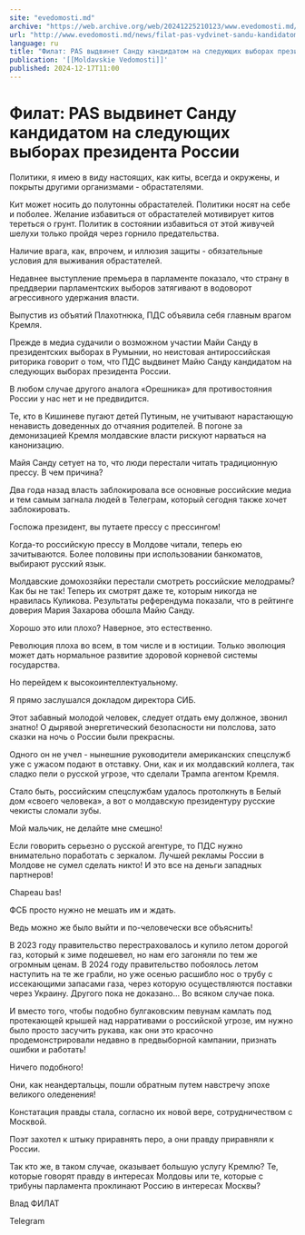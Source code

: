 ```yaml
---
site: "evedomosti.md"
archive: "https://web.archive.org/web/20241225210123/www.evedomosti.md/news/filat-pas-vydvinet-sandu-kandidatom-na-sleduyushih-vyborah-p"
url: "http://www.evedomosti.md/news/filat-pas-vydvinet-sandu-kandidatom-na-sleduyushih-vyborah-p"
language: ru
title: "Филат: PAS выдвинет Санду кандидатом на следующих выборах президента России"
publication: '[[Moldavskie Vedomosti]]'
published: 2024-12-17T11:00
---
```


# Филат: PAS выдвинет Санду кандидатом на следующих выборах президента России

Политики, я имею в виду настоящих, как киты, всегда и окружены, и покрыты другими организмами - обрастателями.

Кит может носить до полутонны обрастателей. Политики носят на себе и поболее. Желание избавиться от обрастателей мотивирует китов тереться о грунт. Политик в состоянии избавиться от этой живучей шелухи только пройдя через горнило предательства.

Наличие врага, как, впрочем, и иллюзия защиты - обязательные условия для выживания обрастателей.

Недавнее выступление премьера в парламенте показало, что страну в преддверии парламентских выборов затягивают в водоворот агрессивного удержания власти.

Выпустив из объятий Плахотнюка, ПДС объявила себя главным врагом Кремля.

Прежде в медиа судачили о возможном участии Майи Санду в президентских выборах в Румынии, но неистовая антироссийская риторика говорит о том, что ПДС выдвинет Майю Санду кандидатом на следующих выборах президента России.

В любом случае другого аналога «Орешника» для противостояния России у нас нет и не предвидится.

Те, кто в Кишиневе пугают детей Путиным, не учитывают нарастающую ненависть доведенных до отчаяния родителей. В погоне за демонизацией Кремля молдавские власти рискуют нарваться на канонизацию.

Майя Санду сетует на то, что люди перестали читать традиционную прессу. В чем причина?

Два года назад власть заблокировала все основные российские медиа и тем самым загнала людей в Телеграм, который сегодня также хочет заблокировать.

Госпожа президент, вы путаете прессу с прессингом!

Когда-то российскую прессу в Молдове читали, теперь ею зачитываются. Более половины при использовании банкоматов, выбирают русский язык.

Молдавские домохозяйки перестали смотреть российские мелодрамы? Как бы не так! Теперь их смотрят даже те, которым никогда не нравилась Куликова. Результаты референдума показали, что в рейтинге доверия Мария Захарова обошла Майю Санду.

Хорошо это или плохо? Наверное, это естественно.

Революция плоха во всем, в том числе и в юстиции. Только эволюция может дать нормальное развитие здоровой корневой системы государства.

Но перейдем к высокоинтеллектуальному.

Я прямо заслушался докладом директора СИБ.

Этот забавный молодой человек, следует отдать ему должное, звонил знатно! О дырявой энергетический безопасности ни полслова, зато сказки на ночь о России были прекрасны.

Одного он не учел - нынешние руководители американских спецслужб уже с ужасом подают в отставку. Они, как и их молдавский коллега, так сладко пели о русской угрозе, что сделали Трампа агентом Кремля.

Стало быть, российским спецслужбам удалось протолкнуть в Белый дом «своего человека», а вот о молдавскую президентуру русские чекисты сломали зубы.

Мой мальчик, не делайте мне смешно!

Если говорить серьезно о русской агентуре, то ПДС нужно внимательно поработать с зеркалом. Лучшей рекламы России в Молдове не сумел сделать никто! И это все на деньги западных партнеров!

Chapeau bas!

ФСБ просто нужно не мешать им и ждать.

Ведь можно же было выйти и по-человечески все объяснить!

В 2023 году правительство перестраховалось и купило летом дорогой газ, который к зиме подешевел, но нам его загоняли по тем же огромным ценам. В 2024 году правительство побоялось летом наступить на те же грабли, но уже осенью расшибло нос о трубу с иссекающими запасами газа, через которую осуществляются поставки через Украину. Другого пока не доказано… Во всяком случае пока.

И вместо того, чтобы подобно булгаковским певунам камлать под протекающей крышей над нарративами о российской угрозе, им нужно было просто засучить рукава, как они это красочно продемонстрировали недавно в предвыборной кампании, признать ошибки и работать!

Ничего подобного!

Они, как неандертальцы, пошли обратным путем навстречу эпохе великого оледенения!

Констатация правды стала, согласно их новой вере, сотрудничеством с Москвой.

Поэт захотел к штыку приравнять перо, а они правду приравняли к России.

Так кто же, в таком случае, оказывает большую услугу Кремлю? Те, которые говорят правду в интересах Молдовы или те, которые с трибуны парламента проклинают Россию в интересах Москвы?

Влад ФИЛАТ

Telegram